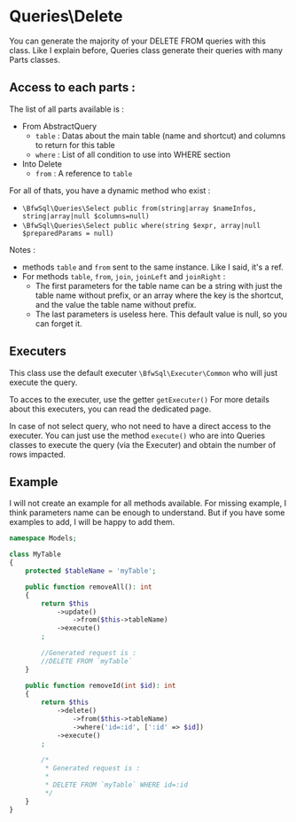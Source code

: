 # Queries\Delete

You can generate the majority of your DELETE FROM queries with this class.
Like I explain before, Queries class generate their queries with many Parts classes.

## Access to each parts :

The list of all parts available is : 
* From AbstractQuery
  * `table` : Datas about the main table (name and shortcut) and columns to return for this table
  * `where` : List of all condition to use into WHERE section
* Into Delete
  * `from` : A reference to `table`

For all of thats, you have a dynamic method who exist :
* `\BfwSql\Queries\Select public from(string|array $nameInfos, string|array|null $columns=null)`
* `\BfwSql\Queries\Select public where(string $expr, array|null $preparedParams = null)`

Notes :
* methods `table` and `from` sent to the same instance. Like I said, it's a ref.
* For methods `table`, `from`, `join`, `joinLeft` and `joinRight` :
  * The first parameters for the table name can be a string with just the table name without prefix,
or an array where the key is the shortcut, and the value the table name without prefix.
  * The last parameters is useless here. This default value is null, so you can forget it.

## Executers

This class use the default executer `\BfwSql\Executer\Common` who will just execute the query.

To acces to the executer, use the getter `getExecuter()`
For more details about this executers, you can read the dedicated page.

In case of not select query, who not need to have a direct access to the executer.
You can just use the method `execute()` who are into Queries classes to execute the query (via the Executer) and obtain the number of rows impacted.

## Example

I will not create an example for all methods available.
For missing example, I think parameters name can be enough to understand.
But if you have some examples to add, I will be happy to add them.

```php
namespace Models;

class MyTable
{
    protected $tableName = 'myTable';

    public function removeAll(): int
    {
        return $this
            ->update()
                ->from($this->tableName)
            ->execute()
        ;
        
        //Generated request is :
        //DELETE FROM `myTable`
    }
    
    public function removeId(int $id): int
    {
        return $this
            ->delete()
                ->from($this->tableName)
                ->where('id=:id', [':id' => $id])
            ->execute()
        ;
        
        /*
         * Generated request is :
         * 
         * DELETE FROM `myTable` WHERE id=:id
         */
    }
}
```
